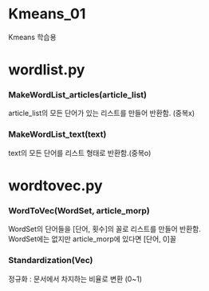 # Kmeans_01
 Kmeans 학습용

# wordlist.py
### MakeWordList_articles(article_list)
article_list의 모든 단어가 있는 리스트를 만들어 반환함. (중복x)

### MakeWordList_text(text)
text의 모든 단어를 리스트 형태로 반환함.(중복o)


# wordtovec.py
### WordToVec(WordSet, article_morp)
WordSet의 단어들을 [단어, 횟수]의 꼴로 리스트를 만들어 반환함.<br>
WordSet에는 없지만 article_morp에 있다면 [단어, 0]꼴

### Standardization(Vec)
정규화 : 문서에서 차지하는 비율로 변환 (0~1)
